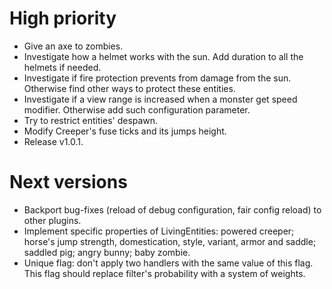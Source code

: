 # High priority
- Give an axe to zombies.
- Investigate how a helmet works with the sun. Add duration to 
all the helmets if needed.
- Investigate if fire protection prevents from damage from the sun.
Otherwise find other ways to protect these entities.
- Investigate if a view range is increased when a monster get speed
modifier. Otherwise add such configuration parameter.
- Try to restrict entities' despawn.
- Modify Creeper's fuse ticks and its jumps height.
- Release v1.0.1.

# Next versions
- Backport bug-fixes (reload of debug configuration, fair config
reload) to other plugins.
- Implement specific properties of LivingEntities: powered creeper;
horse's jump strength, domestication, style, variant, armor and saddle;
saddled pig; angry bunny; baby zombie.
- Unique flag: don't apply two handlers with the same value of this
flag. This flag should replace filter's probability with a system of
 weights.